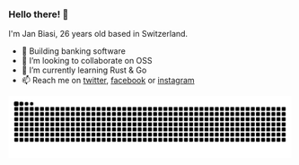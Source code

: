 ### Hello there! 👋

I'm Jan Biasi, 26 years old based in Switzerland.

- 🔭 Building banking software
- 👯 I’m looking to collaborate on OSS
- 🌱 I’m currently learning Rust & Go
- 📫 Reach me on [twitter](https://twitter.com/janbiasi), [facebook](https://facebook.com/janbiasi/) or [instagram](https://instagram.com/__giuvan)

<!-- <p align="left">
    <img alt="Streak Stats" src="https://github-readme-streak-stats.herokuapp.com?user=janbiasi&theme=tokyonight&hide_border=true&date_format=M%20j%5B%2C%20Y%5D&background=222222" />
</p> -->


<picture>
  <source media="(prefers-color-scheme: dark)" srcset="https://raw.githubusercontent.com/janbiasi/janbiasi/docs/github-contrib-snake-dark.svg" />
  <source media="(prefers-color-scheme: light)" srcset="https://raw.githubusercontent.com/janbiasi/janbiasi/docs/github-contrib-snake.svg" />
  <img alt="GitHub Contribution Stats" src="https://raw.githubusercontent.com/janbiasi/janbiasi/docs/github-contrib-snake.svg" />
</picture>
